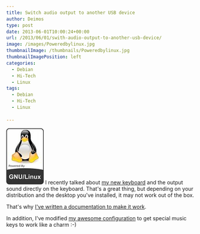 ```yaml
---
title: Switch audio output to another USB device
author: Deimos
type: post
date: 2013-06-01T10:00:24+00:00
url: /2013/06/01/swith-audio-output-to-another-usb-device/
image: /images/Poweredbylinux.jpg
thumbnailImage: /thumbnails/Poweredbylinux.jpg
thumbnailImagePosition: left
categories:
  - Debian
  - Hi-Tech
  - Linux
tags:
  - Debian
  - Hi-Tech
  - Linux

---
```

![Poweredbylinux](/images/Poweredbylinux.jpg)
I recently talked about [my new keyboard](http://blog.deimos.fr/?p=3427) and the output sound directly on the keyboard. That's a great thing, but depending on your distribution and the desktop you've installed, it may not work out of the box.

That's why [I've written a documentation to make it work](http://wiki.deimos.fr/Swith_audio_output_to_another_USB_device).

In addition, I've modified [my awesome configuration](https://git.deimos.fr/?p=git_deimosfr.git;a=blob;f=user_config/awesome/rc.lua) to get special music keys to work like a charm :-)